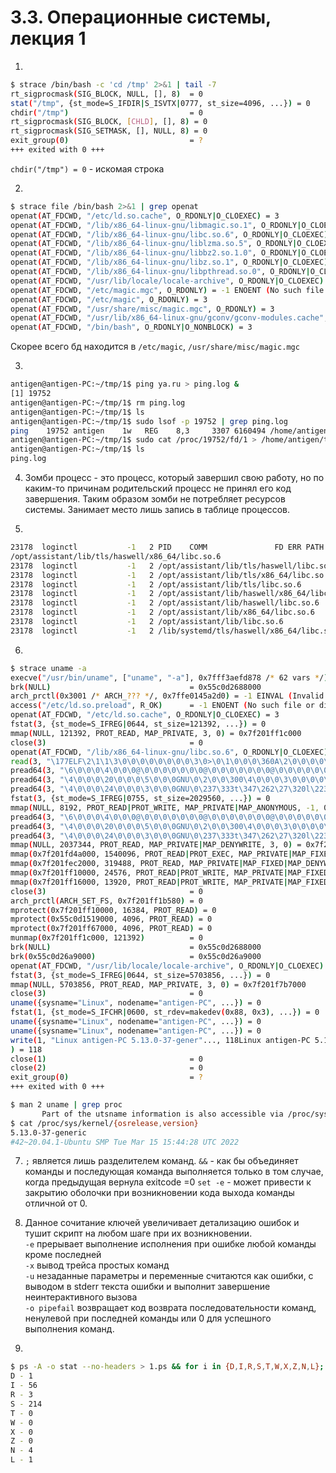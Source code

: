 # 3.3. Операционные системы, лекция 1 #
1. 
```bash
$ strace /bin/bash -c 'cd /tmp' 2>&1 | tail -7
rt_sigprocmask(SIG_BLOCK, NULL, [], 8)  = 0
stat("/tmp", {st_mode=S_IFDIR|S_ISVTX|0777, st_size=4096, ...}) = 0
chdir("/tmp")                           = 0
rt_sigprocmask(SIG_BLOCK, [CHLD], [], 8) = 0
rt_sigprocmask(SIG_SETMASK, [], NULL, 8) = 0
exit_group(0)                           = ?
+++ exited with 0 +++
```
<code>chdir("/tmp")                           = 0</code> - искомая строка

2. 
```bash
$ strace file /bin/bash 2>&1 | grep openat
openat(AT_FDCWD, "/etc/ld.so.cache", O_RDONLY|O_CLOEXEC) = 3
openat(AT_FDCWD, "/lib/x86_64-linux-gnu/libmagic.so.1", O_RDONLY|O_CLOEXEC) = 3
openat(AT_FDCWD, "/lib/x86_64-linux-gnu/libc.so.6", O_RDONLY|O_CLOEXEC) = 3
openat(AT_FDCWD, "/lib/x86_64-linux-gnu/liblzma.so.5", O_RDONLY|O_CLOEXEC) = 3
openat(AT_FDCWD, "/lib/x86_64-linux-gnu/libbz2.so.1.0", O_RDONLY|O_CLOEXEC) = 3
openat(AT_FDCWD, "/lib/x86_64-linux-gnu/libz.so.1", O_RDONLY|O_CLOEXEC) = 3
openat(AT_FDCWD, "/lib/x86_64-linux-gnu/libpthread.so.0", O_RDONLY|O_CLOEXEC) = 3
openat(AT_FDCWD, "/usr/lib/locale/locale-archive", O_RDONLY|O_CLOEXEC) = 3
openat(AT_FDCWD, "/etc/magic.mgc", O_RDONLY) = -1 ENOENT (No such file or directory)
openat(AT_FDCWD, "/etc/magic", O_RDONLY) = 3
openat(AT_FDCWD, "/usr/share/misc/magic.mgc", O_RDONLY) = 3
openat(AT_FDCWD, "/usr/lib/x86_64-linux-gnu/gconv/gconv-modules.cache", O_RDONLY) = 3
openat(AT_FDCWD, "/bin/bash", O_RDONLY|O_NONBLOCK) = 3
```
Скорее всего бд находится в <code>/etc/magic</code>, <code>/usr/share/misc/magic.mgc</code>

3. 
```bash
antigen@antigen-PC:~/tmp/1$ ping ya.ru > ping.log &
[1] 19752
antigen@antigen-PC:~/tmp/1$ rm ping.log      
antigen@antigen-PC:~/tmp/1$ ls
antigen@antigen-PC:~/tmp/1$ sudo lsof -p 19752 | grep ping.log                               
ping    19752 antigen    1w   REG    8,3     3307 6160494 /home/antigen/tmp/1/ping.log (deleted)
antigen@antigen-PC:~/tmp/1$ sudo cat /proc/19752/fd/1 > /home/antigen/tmp/1/ping.logsudo cat /proc/19752/fd/1 > /home/antigen/tmp/1/ping.log   
antigen@antigen-PC:~/tmp/1$ ls
ping.log
```

4. Зомби процесс - это процесс, который завершил свою работу, 
но по каким-то причинам родительский процесс не принял его код завершения.
Таким образом зомби не потребляет ресурсов системы. Занимает место лишь запись в таблице процессов.

5. 
```bash
23178  loginctl           -1   2 PID    COMM               FD ERR PATH
/opt/assistant/lib/tls/haswell/x86_64/libc.so.6
23178  loginctl           -1   2 /opt/assistant/lib/tls/haswell/libc.so.6
23178  loginctl           -1   2 /opt/assistant/lib/tls/x86_64/libc.so.6
23178  loginctl           -1   2 /opt/assistant/lib/tls/libc.so.6
23178  loginctl           -1   2 /opt/assistant/lib/haswell/x86_64/libc.so.6
23178  loginctl           -1   2 /opt/assistant/lib/haswell/libc.so.6
23178  loginctl           -1   2 /opt/assistant/lib/x86_64/libc.so.6
23178  loginctl           -1   2 /opt/assistant/lib/libc.so.6
23178  loginctl           -1   2 /lib/systemd/tls/haswell/x86_64/libc.so.6
```
6. 
```bash
$ strace uname -a    
execve("/usr/bin/uname", ["uname", "-a"], 0x7fff3aefd878 /* 62 vars */) = 0
brk(NULL)                               = 0x55c0d2688000
arch_prctl(0x3001 /* ARCH_??? */, 0x7ffe0145a2d0) = -1 EINVAL (Invalid argument)
access("/etc/ld.so.preload", R_OK)      = -1 ENOENT (No such file or directory)
openat(AT_FDCWD, "/etc/ld.so.cache", O_RDONLY|O_CLOEXEC) = 3
fstat(3, {st_mode=S_IFREG|0644, st_size=121392, ...}) = 0
mmap(NULL, 121392, PROT_READ, MAP_PRIVATE, 3, 0) = 0x7f201ff1c000
close(3)                                = 0
openat(AT_FDCWD, "/lib/x86_64-linux-gnu/libc.so.6", O_RDONLY|O_CLOEXEC) = 3
read(3, "\177ELF\2\1\1\3\0\0\0\0\0\0\0\0\3\0>\0\1\0\0\0\360A\2\0\0\0\0\0"..., 832) = 832
pread64(3, "\6\0\0\0\4\0\0\0@\0\0\0\0\0\0\0@\0\0\0\0\0\0\0@\0\0\0\0\0\0\0"..., 784, 64) = 784
pread64(3, "\4\0\0\0\20\0\0\0\5\0\0\0GNU\0\2\0\0\300\4\0\0\0\3\0\0\0\0\0\0\0", 32, 848) = 32
pread64(3, "\4\0\0\0\24\0\0\0\3\0\0\0GNU\0\237\333t\347\262\27\320l\223\27*\202C\370T\177"..., 68, 880) = 68
fstat(3, {st_mode=S_IFREG|0755, st_size=2029560, ...}) = 0
mmap(NULL, 8192, PROT_READ|PROT_WRITE, MAP_PRIVATE|MAP_ANONYMOUS, -1, 0) = 0x7f201ff1a000
pread64(3, "\6\0\0\0\4\0\0\0@\0\0\0\0\0\0\0@\0\0\0\0\0\0\0@\0\0\0\0\0\0\0"..., 784, 64) = 784
pread64(3, "\4\0\0\0\20\0\0\0\5\0\0\0GNU\0\2\0\0\300\4\0\0\0\3\0\0\0\0\0\0\0", 32, 848) = 32
pread64(3, "\4\0\0\0\24\0\0\0\3\0\0\0GNU\0\237\333t\347\262\27\320l\223\27*\202C\370T\177"..., 68, 880) = 68
mmap(NULL, 2037344, PROT_READ, MAP_PRIVATE|MAP_DENYWRITE, 3, 0) = 0x7f201fd28000
mmap(0x7f201fd4a000, 1540096, PROT_READ|PROT_EXEC, MAP_PRIVATE|MAP_FIXED|MAP_DENYWRITE, 3, 0x22000) = 0x7f201fd4a000
mmap(0x7f201fec2000, 319488, PROT_READ, MAP_PRIVATE|MAP_FIXED|MAP_DENYWRITE, 3, 0x19a000) = 0x7f201fec2000
mmap(0x7f201ff10000, 24576, PROT_READ|PROT_WRITE, MAP_PRIVATE|MAP_FIXED|MAP_DENYWRITE, 3, 0x1e7000) = 0x7f201ff10000
mmap(0x7f201ff16000, 13920, PROT_READ|PROT_WRITE, MAP_PRIVATE|MAP_FIXED|MAP_ANONYMOUS, -1, 0) = 0x7f201ff16000
close(3)                                = 0
arch_prctl(ARCH_SET_FS, 0x7f201ff1b580) = 0
mprotect(0x7f201ff10000, 16384, PROT_READ) = 0
mprotect(0x55c0d1519000, 4096, PROT_READ) = 0
mprotect(0x7f201ff67000, 4096, PROT_READ) = 0
munmap(0x7f201ff1c000, 121392)          = 0
brk(NULL)                               = 0x55c0d2688000
brk(0x55c0d26a9000)                     = 0x55c0d26a9000
openat(AT_FDCWD, "/usr/lib/locale/locale-archive", O_RDONLY|O_CLOEXEC) = 3
fstat(3, {st_mode=S_IFREG|0644, st_size=5703856, ...}) = 0
mmap(NULL, 5703856, PROT_READ, MAP_PRIVATE, 3, 0) = 0x7f201f7b7000
close(3)                                = 0
uname({sysname="Linux", nodename="antigen-PC", ...}) = 0
fstat(1, {st_mode=S_IFCHR|0600, st_rdev=makedev(0x88, 0x3), ...}) = 0
uname({sysname="Linux", nodename="antigen-PC", ...}) = 0
uname({sysname="Linux", nodename="antigen-PC", ...}) = 0
write(1, "Linux antigen-PC 5.13.0-37-gener"..., 118Linux antigen-PC 5.13.0-37-generic #42~20.04.1-Ubuntu SMP Tue Mar 15 15:44:28 UTC 2022 x86_64 x86_64 x86_64 GNU/Linux
) = 118
close(1)                                = 0
close(2)                                = 0
exit_group(0)                           = ?
+++ exited with 0 +++
```
```bash
$ man 2 uname | grep proc
       Part of the utsname information is also accessible via /proc/sys/kernel/{ostype, hostname, osrelease, version, domainname}.
$ cat /proc/sys/kernel/{osrelease,version}
5.13.0-37-generic
#42~20.04.1-Ubuntu SMP Tue Mar 15 15:44:28 UTC 2022
```
7. <code>;</code> является лишь разделителем команд. 
<code>&&</code> - как бы объединяет команды и последующая команда выполняется только в том случае, когда предыдущая вернула exitcode =0
<code>set -e</code> - может привести к закрытию оболочки при возникновении кода выхода команды отличной от 0.

8. Данное сочитание ключей увеличивает детализацию ошибок и тушит скрипт на любом шаге при их возникновении. \
<code>-e</code> прерывает выполнение исполнения при ошибке любой команды кроме последней \
<code>-x</code> вывод трейса простых команд \
<code>-u</code> незаданные параметры и переменные считаются как ошибки, с выводом в stderr текста ошибки и выполнит завершение неинтерактивного вызова \
<code>-o pipefail</code> возвращает код возврата последовательности команд, ненулевой при последней команды или 0 для успешного выполнения команд.

9. 
```bash
$ ps -A -o stat --no-headers > 1.ps && for i in {D,I,R,S,T,W,X,Z,N,L}; do echo $i - $(grep -c $i 1.ps); done
D - 1
I - 56
R - 3
S - 214
T - 0
W - 0
X - 0
Z - 0
N - 4
L - 1
```
